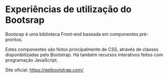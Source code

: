 # Experiências de utilização do Bootsrap

Bootsrap é uma biblioteca Front-end baseada em componentes pré-prontos.

Estes componentes são feitos principalmente de CSS, através de classes disponibilizadas pelo Bootstrap. Há também recursos interativos feitos com programação JavaScript.

Site oficial: https://getbootstrap.com/